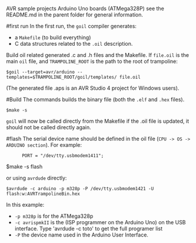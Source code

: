 AVR sample projects Arduino Uno boards (ATMega328P)
see the README.md in the parent folder for general information.


#first run
In the first run, the `goil` compiler generates:

* a `Makefile` (to build everything)
* C data structures related to the `.oil` description.

Build oil related generated .c and .h files and the Makefile. If `file.oil` is the main `oil` file, and `TRAMPOLINE_ROOT` is the path to the root of trampoline:

`$goil --target=avr/arduino --templates=$TRAMPOLINE_ROOT/goil/templates/ file.oil`

(The generated file .aps is an AVR Studio 4 project for Windows users).

#Build
The commands builds the binary file (both the `.elf` and `.hex` files).

`$make -s`

`goil` will now be called directly from the Makefile if the .oil file is updated, it should not be called directly again.

#flash
The serial device name should be defined in the oil file (`CPU -> OS -> ARDUINO section`). For example:

`      PORT = "/dev/tty.usbmodem1411";`

$make -s flash

or using `avrdude` directly:

`$avrdude -c arduino -p m328p -P /dev/tty.usbmodem1421 -U flash:w:AVRTrampolineBin.hex`

In this example:
  * `-p m328p` is for the ATMega328p
  * `-c avrispmkII` is the (ISP programmer on the Arduino Uno) on the USB interface. 
    Type 'avrdude -c toto' to get the full programer list
  * `-P` the device name used in the Arduino User Interface.
